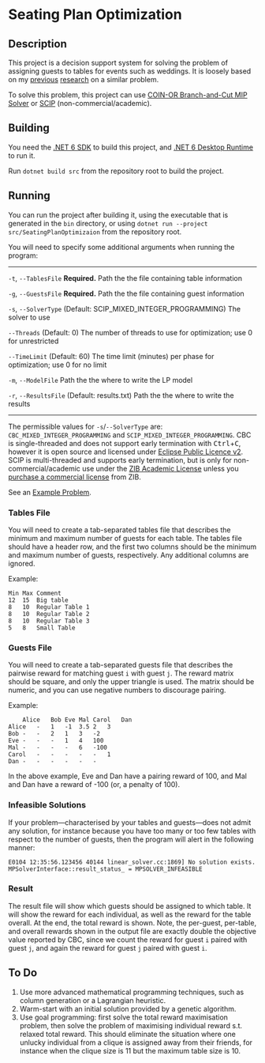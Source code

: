 # Seating Plan Optimization

## Description

This project is a decision support system for solving the problem of assigning guests to tables for events such as weddings. It is loosely based on my [previous](https://link.springer.com/article/10.1007/s10878-018-0253-2) [research](https://www.sciencedirect.com/science/article/abs/pii/S0304397517300348) on a similar problem.

To solve this problem, this project can use [COIN-OR Branch-and-Cut MIP Solver](https://github.com/coin-or/Cbc) or [SCIP](https://scipopt.org/) (non-commercial/academic).

## Building

You need the [.NET 6 SDK](https://dotnet.microsoft.com/en-us/download/dotnet/6.0) to build this project, and [.NET 6 Desktop Runtime](https://dotnet.microsoft.com/en-us/download/dotnet/6.0) to run it.

Run `dotnet build src` from the repository root to build the project.

## Running

You can run the project after building it, using the executable that is generated in the `bin` directory, or using `dotnet run --project src/SeatingPlanOptimizaion` from the repository root.

You will need to specify some additional arguments when running the program:

---

`-t`, `--TablesFile`     **Required.** Path the the file containing table information

`-g`, `--GuestsFile`     **Required.** Path the the file containing guest information

`-s`, `--SolverType`     (Default: SCIP_MIXED_INTEGER_PROGRAMMING) The solver to use

`--Threads`            (Default: 0) The number of threads to use for optimization; use 0 for unrestricted

`--TimeLimit`          (Default: 60) The time limit (minutes) per phase for optimization; use 0 for no limit

`-m`, `--ModelFile`      Path the the where to write the LP model

`-r`, `--ResultsFile`    (Default: results.txt) Path the the where to write the results

---

The permissible values for `-s`/`--SolverType` are: `CBC_MIXED_INTEGER_PROGRAMMING` and `SCIP_MIXED_INTEGER_PROGRAMMING`. CBC is single-threaded and does not support early termination with <kbd>Ctrl</kbd>+<kbd>C</kbd>, however it is open source and licensed under [Eclipse Public Licence v2](https://github.com/coin-or/Cbc/blob/master/LICENSE). SCIP is multi-threaded and supports early termination, but is only for non-commercial/academic use under the [ZIB Academic License](https://scipopt.org/academic.txt) unless you [purchase a commercial license](https://scipopt.org/index.php#license) from ZIB. 

See an [Example Problem](./example/EXAMPLE.md).

### Tables File

You will need to create a tab-separated tables file that describes the minimum and maximum number of guests for each table. The tables file should have a header row, and the first two columns should be the minimum and maximum number of guests, respectively. Any additional columns are ignored.

Example:

```text
Min	Max	Comment
12	15	Big table
8	10	Regular Table 1
8	10	Regular Table 2
8	10	Regular Table 3
5	8	Small Table
```

### Guests File

You will need to create a tab-separated guests file that describes the pairwise reward for matching guest `i` with guest `j`. The reward matrix should be square, and only the upper triangle is used. The matrix should be numeric, and you can use negative numbers to discourage pairing.

Example:

```text
	Alice	Bob	Eve	Mal	Carol	Dan
Alice	-	1	-1	3.5	2	3	
Bob	-	-	2	1	3	-2
Eve	-	-	-	1	4	100
Mal	-	-	-	-	6	-100
Carol	-	-	-	-	-	1
Dan	-	-	-	-	-	-
```

In the above example, Eve and Dan have a pairing reward of 100, and Mal and Dan have a reward of -100 (or, a penalty of 100).

### Infeasible Solutions

If your problem—characterised by your tables and guests—does not admit any solution, for instance because you have too many or too few tables with respect to the number of guests, then the program will alert in the following manner:

```text
E0104 12:35:56.123456 40144 linear_solver.cc:1869] No solution exists. MPSolverInterface::result_status_ = MPSOLVER_INFEASIBLE
```

### Result

The result file will show which guests should be assigned to which table. It will show the reward for each individual, as well as the reward for the table overall. At the end, the total reward is shown. Note, the per-guest, per-table, and overall rewards shown in the output file are exactly double the objective value reported by CBC, since we count the reward for guest `i` paired with guest `j`, and again the reward for guest `j` paired with guest `i`.

## To Do

1. Use more advanced mathematical programming techniques, such as column generation or a Lagrangian heuristic.
2. Warm-start with an initial solution provided by a genetic algorithm.
3. Use goal programming: first solve the total reward maximisation problem, then solve the problem of maximising individual reward s.t. relaxed total reward. This should eliminate the situation where one unlucky individual from a clique is assigned away from their friends, for instance when the clique size is 11 but the maximum table size is 10.
